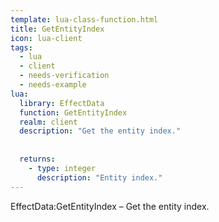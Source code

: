```yaml
---
template: lua-class-function.html
title: GetEntityIndex
icon: lua-client
tags:
  - lua
  - client
  - needs-verification
  - needs-example
lua:
  library: EffectData
  function: GetEntityIndex
  realm: client
  description: "Get the entity index."
  
  
  returns:
    - type: integer
      description: "Entity index."
---
```


<div class="lua__search__keywords">
EffectData:GetEntityIndex &#x2013; Get the entity index.
</div>
